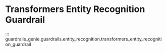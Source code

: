# Transformers Entity Recognition Guardrail

::: guardrails_genie.guardrails.entity_recognition.transformers_entity_recognition_guardrail
